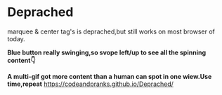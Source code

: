 # Deprached
marquee & center tag's  is deprached,but still works on most browser of today.

**Blue button really swinging,so svope left/up to see all the spinning content👇**

**A multi-gif got more content than a human can spot in one wiew.Use time,repeat**
https://codeandpranks.github.io/Deprached/
